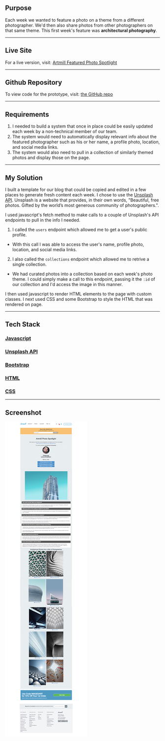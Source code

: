 ## Purpose

Each week we wanted to feature a photo on a theme from a different photographer. We'd then also share photos from other photographers on that same theme. This first week's feature was **architectural photography**.

---

## Live Site

For a live version, visit: [Artmill Featured Photo Spotlight](https://www.artmill.com/blog/photo-spotlight-architectural-photography/)

---

## Github Repository

To view code for the prototype, visit: [the GitHub repo](https://github.com/loudmouse/photo_spotlight)

---

## Requirements

1. I needed to build a system that once in place could be easily updated each week by a non-technical member of our team.
2. The system would need to automatically display relevant info about the featured photographer such as his or her name, a profile photo, location, and social media links.
3. The system would also need to pull in a collection of similarly themed photos and display those on the page.

---

## My Solution

I built a template for our blog that could be copied and edited in a few places to generate fresh content each week. I chose to use the [Unsplash API](https://unsplash.com/documentation). Unsplash is a website that provides, in their own words, "Beautiful, free photos. Gifted by the world’s most generous community of photographers.".

I used javascript's fetch method to make calls to a couple of Unsplash's API endpoints to pull in the info I needed.

1. I called the `users` endpoint which allowed me to get a user's public profile.
  - With this call I was able to access the user's name, profile photo, location, and social media links.

2. I also called the `collections` endpoint which allowed me to retrive a single collection.
  - We had curated photos into a collection based on each week's photo theme. I could simply make a call to this endpoint, passing it the `:id` of our collection and I'd access the image in this manner.

I then used javascript to render HTML elements to the page with custom classes. I next used CSS and some Bootstrap to style the HTML that was rendered on page.

---

## Tech Stack

### [Javascript](https://www.javascript.com/)
  <!-- The programming language used -->

### [Unsplash API](https://unsplash.com/documentation)
  <!-- The programming language used -->

### [Bootstrap](https://getbootstrap.com/)
  <!-- The framework used -->

### [HTML](https://www.w3.org/html/)
  <!-- The framework used -->


### [CSS](https://developer.mozilla.org/en-US/docs/Web/CSS)
  <!-- The framework used -->




---

## Screenshot

![Artmill Featured Photo Spotlight Layout](/images/artmill-featured-photo-spotlight-layout.png)
